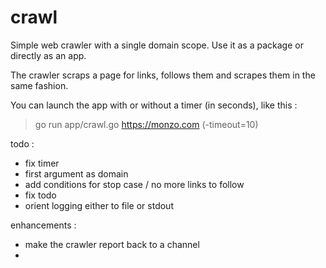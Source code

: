 # crawl
Simple web crawler with a single domain scope. Use it as a package or directly as an app.

The crawler scraps a page for links, follows them and scrapes them in the same fashion. 

You can launch the app with or without a timer (in seconds), like this :

> go run app/crawl.go https://monzo.com (-timeout=10)

todo : 
- fix timer
- first argument as domain
- add conditions for stop case / no more links to follow
- fix todo
- orient logging either to file or stdout

enhancements :
- make the crawler report back to a channel
- 